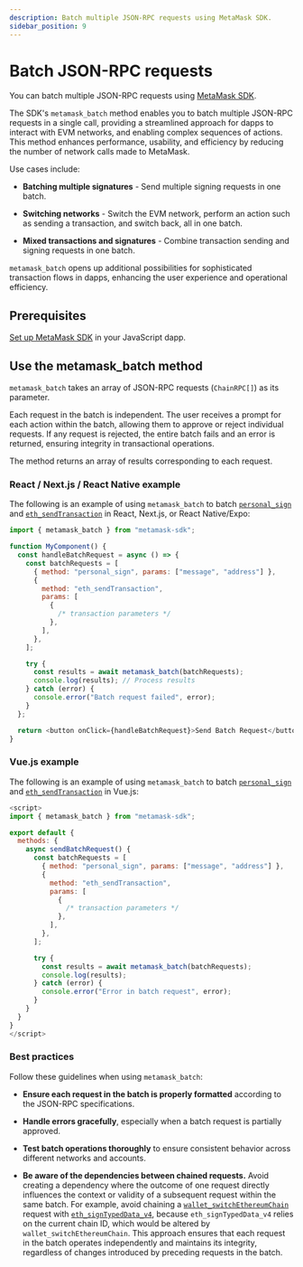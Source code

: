 ```yaml
---
description: Batch multiple JSON-RPC requests using MetaMask SDK.
sidebar_position: 9
---
```


# Batch JSON-RPC requests

You can batch multiple JSON-RPC requests using [MetaMask SDK](../concepts/sdk/index.md).

The SDK's `metamask_batch` method enables you to batch multiple JSON-RPC requests in a single call,
providing a streamlined approach for dapps to interact with EVM networks, and enabling complex
sequences of actions.
This method enhances performance, usability, and efficiency by reducing the number of network calls
made to MetaMask.

Use cases include:

- **Batching multiple signatures** - Send multiple signing requests in one batch.

- **Switching networks** - Switch the EVM network, perform an action such as sending a transaction,
  and switch back, all in one batch.

- **Mixed transactions and signatures** - Combine transaction sending and signing requests in one batch.

`metamask_batch` opens up additional possibilities for sophisticated transaction flows in dapps,
enhancing the user experience and operational efficiency.

## Prerequisites

[Set up MetaMask SDK](../how-to/use-sdk/javascript/index.md) in your JavaScript dapp.

## Use the metamask_batch method

`metamask_batch` takes an array of JSON-RPC requests (`ChainRPC[]`) as its parameter.

Each request in the batch is independent.
The user receives a prompt for each action within the batch, allowing them to approve or reject
individual requests.
If any request is rejected, the entire batch fails and an error is returned, ensuring integrity in
transactional operations.

The method returns an array of results corresponding to each request.

### React / Next.js / React Native example

The following is an example of using `metamask_batch` to batch
[`personal_sign`](/wallet/reference/personal_sign) and
[`eth_sendTransaction`](/wallet/reference/eth_sendtransaction) in React, Next.js, or React Native/Expo:

```javascript
import { metamask_batch } from "metamask-sdk";

function MyComponent() {
  const handleBatchRequest = async () => {
    const batchRequests = [
      { method: "personal_sign", params: ["message", "address"] },
      {
        method: "eth_sendTransaction",
        params: [
          {
            /* transaction parameters */
          },
        ],
      },
    ];

    try {
      const results = await metamask_batch(batchRequests);
      console.log(results); // Process results
    } catch (error) {
      console.error("Batch request failed", error);
    }
  };

  return <button onClick={handleBatchRequest}>Send Batch Request</button>;
}
```

### Vue.js example

The following is an example of using `metamask_batch` to batch
[`personal_sign`](/wallet/reference/personal_sign) and
[`eth_sendTransaction`](/wallet/reference/eth_sendtransaction) in Vue.js:

```javascript
<script>
import { metamask_batch } from "metamask-sdk";

export default {
  methods: {
    async sendBatchRequest() {
      const batchRequests = [
        { method: "personal_sign", params: ["message", "address"] },
        {
          method: "eth_sendTransaction",
          params: [
            {
              /* transaction parameters */
            },
          ],
        },
      ];

      try {
        const results = await metamask_batch(batchRequests);
        console.log(results);
      } catch (error) {
        console.error("Error in batch request", error);
      }
    }
  }
}
</script>
```

### Best practices

Follow these guidelines when using `metamask_batch`:

- **Ensure each request in the batch is properly formatted** according to the JSON-RPC specifications.

- **Handle errors gracefully**, especially when a batch request is partially approved.

- **Test batch operations thoroughly** to ensure consistent behavior across different networks and accounts.

- **Be aware of the dependencies between chained requests.**
  Avoid creating a dependency where the outcome of one request directly influences the context or
  validity of a subsequent request within the same batch.
  For example, avoid chaining a [`wallet_switchEthereumChain`](/wallet/reference/wallet_switchethereumchain)
  request with [`eth_signTypedData_v4`](/wallet/reference/eth_signtypeddata_v4), because
  `eth_signTypedData_v4` relies on the current chain ID, which would be altered by `wallet_switchEthereumChain`.
  This approach ensures that each request in the batch operates independently and maintains its
  integrity, regardless of changes introduced by preceding requests in the batch.
